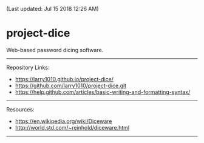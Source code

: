 
(Last updated: Jul 15 2018 12:26 AM)
# project-dice
Web-based password dicing software.

*******************************************************************

Repository Links:
* https://larry1010.github.io/project-dice/
* https://github.com/larry1010/project-dice.git
* https://help.github.com/articles/basic-writing-and-formatting-syntax/

*******************************************************************

Resources:
* https://en.wikipedia.org/wiki/Diceware
* http://world.std.com/~reinhold/diceware.html

*******************************************************************